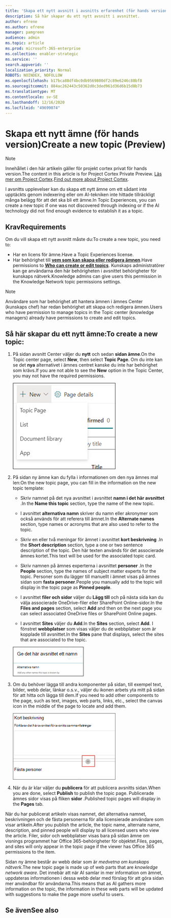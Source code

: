 ```yaml
---
title: 'Skapa ett nytt avsnitt i avsnitts erfarenhet (för hands version) '
description: Så här skapar du ett nytt avsnitt i avsnittet.
author: efrene
ms.author: efrene
manager: pamgreen
audience: admin
ms.topic: article
ms.prod: microsoft-365-enterprise
ms.collection: enabler-strategic
ms.service: ''
search.appverid: ''
localization_priority: Normal
ROBOTS: NOINDEX, NOFOLLOW
ms.openlocfilehash: b17bca88df4bc0db9569800df2c89e6246c88bf8
ms.sourcegitcommit: 884ac262443c50362d0c3ded961d36d6b15d8b73
ms.translationtype: MT
ms.contentlocale: sv-SE
ms.lasthandoff: 12/16/2020
ms.locfileid: "49699074"
---
```

# <a name="create-a-new-topic-preview"></a><span data-ttu-id="342c2-103">Skapa ett nytt ämne (för hands version)</span><span class="sxs-lookup"><span data-stu-id="342c2-103">Create a new topic (Preview)</span></span>

> [!Note] 
> <span data-ttu-id="342c2-104">Innehållet i den här artikeln gäller för projekt cortex privat för hands version.</span><span class="sxs-lookup"><span data-stu-id="342c2-104">The content in this article is for Project Cortex Private Preview.</span></span> <span data-ttu-id="342c2-105">[Läs mer om Project Cortex](https://aka.ms/projectcortex).</span><span class="sxs-lookup"><span data-stu-id="342c2-105">[Find out more about Project Cortex](https://aka.ms/projectcortex).</span></span>

<span data-ttu-id="342c2-106">I avsnitts upplevelser kan du skapa ett nytt ämne om ett sådant inte upptäckts genom indexering eller om AI-tekniken inte hittade tillräckligt många belägg för att det ska bli ett ämne.</span><span class="sxs-lookup"><span data-stu-id="342c2-106">In Topic Experiences, you can create a new topic if one was not discovered through indexing or if the AI technology did not find enough evidence to establish it as a topic.</span></span>

## <a name="requirements"></a><span data-ttu-id="342c2-107">Krav</span><span class="sxs-lookup"><span data-stu-id="342c2-107">Requirements</span></span>

<span data-ttu-id="342c2-108">Om du vill skapa ett nytt avsnitt måste du:</span><span class="sxs-lookup"><span data-stu-id="342c2-108">To create a new topic, you need to:</span></span>
- <span data-ttu-id="342c2-109">Har en licens för ämne.</span><span class="sxs-lookup"><span data-stu-id="342c2-109">Have a Topic Experiences license.</span></span>
- <span data-ttu-id="342c2-110">Har behörighet till [**vem som kan skapa eller redigera ämnen**](https://docs.microsoft.com/microsoft-365/knowledge/topic-experiences-user-permissions).</span><span class="sxs-lookup"><span data-stu-id="342c2-110">Have permissions to [**Who can create or edit topics**](https://docs.microsoft.com/microsoft-365/knowledge/topic-experiences-user-permissions).</span></span> <span data-ttu-id="342c2-111">Kunskaps administratörer kan ge användarna den här behörigheten i avsnittet behörigheter för kunskaps nätverk.</span><span class="sxs-lookup"><span data-stu-id="342c2-111">Knowledge admins can give users this permission in the Knowledge Network topic permissions settings.</span></span> 

> [!Note] 
> <span data-ttu-id="342c2-112">Användare som har behörighet att hantera ämnen i ämnes Center (kunskaps chef) har redan behörighet att skapa och redigera ämnen.</span><span class="sxs-lookup"><span data-stu-id="342c2-112">Users who have permission to manage topics in the Topic center (knowledge managers) already have permissions to create and edit topics.</span></span>

## <a name="to-create-a-new-topic"></a><span data-ttu-id="342c2-113">Så här skapar du ett nytt ämne:</span><span class="sxs-lookup"><span data-stu-id="342c2-113">To create a new topic:</span></span>

1. <span data-ttu-id="342c2-114">På sidan avsnitt Center väljer du **nytt** och sedan **sidan ämne**.</span><span class="sxs-lookup"><span data-stu-id="342c2-114">On the Topic center page, select **New**, then select **Topic Page**.</span></span> <span data-ttu-id="342c2-115">Om du inte kan se det **nya** alternativet i ämnes centret kanske du inte har behörighet som krävs.</span><span class="sxs-lookup"><span data-stu-id="342c2-115">If you are not able to see the **New** option in the Topic Center, you may not have the required permissions.</span></span>

    ![Nytt ämne](../media/knowledge-management/k-new-topic.png)

2. <span data-ttu-id="342c2-117">På sidan ny ämne kan du fylla i informationen om den nya ämnes mal len:</span><span class="sxs-lookup"><span data-stu-id="342c2-117">On the new topic page, you can fill in the information on the new topic template:</span></span>

    - <span data-ttu-id="342c2-118">Skriv namnet på det nya avsnittet i avsnittet **namn i det här avsnittet** .</span><span class="sxs-lookup"><span data-stu-id="342c2-118">In the **Name this topic** section, type the name of the new topic.</span></span>
    
    - <span data-ttu-id="342c2-119">I avsnittet **alternativa namn** skriver du namn eller akronymer som också används för att referera till ämnet.</span><span class="sxs-lookup"><span data-stu-id="342c2-119">In the **Alternate names** section, type names or acronyms that are also used to refer to the topic.</span></span>
    
    - <span data-ttu-id="342c2-120">Skriv en eller två meningar för ämnet i avsnittet **kort beskrivning** .</span><span class="sxs-lookup"><span data-stu-id="342c2-120">In the **Short description** section, type a one or two sentence description of the topic.</span></span> <span data-ttu-id="342c2-121">Den här texten används för det associerade ämnes kortet.</span><span class="sxs-lookup"><span data-stu-id="342c2-121">This text will be used for the associated topic card.</span></span>
    
    - <span data-ttu-id="342c2-122">Skriv namnen på ämnes experterna i avsnittet **personer** .</span><span class="sxs-lookup"><span data-stu-id="342c2-122">In the **People** section, type the names of subject matter experts for the topic.</span></span> <span data-ttu-id="342c2-123">Personer som du lägger till manuellt i ämnet visas på ämnes sidan som **fasta personer**.</span><span class="sxs-lookup"><span data-stu-id="342c2-123">People you manually add to the topic will display in the topic page as **Pinned people**.</span></span>
    
    - <span data-ttu-id="342c2-124">I avsnittet **filer och sidor** väljer du **Lägg till** och på nästa sida kan du välja associerade OneDrive-filer eller SharePoint Online-sidor.</span><span class="sxs-lookup"><span data-stu-id="342c2-124">In the **Files and pages** section, select **Add** and then on the next page you can select associated OneDrive files or SharePoint Online pages.</span></span>
    
    - <span data-ttu-id="342c2-125">I avsnittet **Sites** väljer du **Add**.</span><span class="sxs-lookup"><span data-stu-id="342c2-125">In the **Sites** section, select **Add**.</span></span> <span data-ttu-id="342c2-126">I fönstret  **webbplatser** som visas väljer du de webbplatser som är kopplade till avsnittet.</span><span class="sxs-lookup"><span data-stu-id="342c2-126">In the  **Sites** pane that displays, select the sites that are associated to the topic.</span></span>

    ![Sidan ny ämne](../media/knowledge-management/k-new-topic-page.png)
    
3. <span data-ttu-id="342c2-128">Om du behöver lägga till andra komponenter på sidan, till exempel text, bilder, webb delar, länkar o.s.v., väljer du ikonen arbets yta mitt på sidan för att hitta och lägga till dem.</span><span class="sxs-lookup"><span data-stu-id="342c2-128">If you need to add other components to the page, such as text, images, web parts, links, etc., select the canvas icon in the middle of the page to locate and add them.</span></span>

    ![Lägga till objekt på sidan](../media/knowledge-management/static-icon.png)

4. <span data-ttu-id="342c2-130">När du är klar väljer du **publicera** för att publicera avsnitts sidan.</span><span class="sxs-lookup"><span data-stu-id="342c2-130">When you are done, select **Publish** to publish the topic page.</span></span> <span data-ttu-id="342c2-131">Publicerade ämnes sidor visas på fliken **sidor** .</span><span class="sxs-lookup"><span data-stu-id="342c2-131">Published topic pages will display in the **Pages** tab.</span></span>

<span data-ttu-id="342c2-132">När du har publicerat artikeln visas namnet, det alternativa namnet, beskrivningen och de fästa personerna för alla licensierade användare som visar artikeln.</span><span class="sxs-lookup"><span data-stu-id="342c2-132">After you publish the article, the topic name, alternate name, description, and pinned people will display to all licensed users who view the article.</span></span> <span data-ttu-id="342c2-133">Filer, sidor och webbplatser visas bara på sidan ämne om visnings programmet har Office 365-behörigheter för objektet.</span><span class="sxs-lookup"><span data-stu-id="342c2-133">Files, pages, and sites will only appear in the topic page if the viewer has Office 365 permissions to the item.</span></span> 

<span data-ttu-id="342c2-134">Sidan ny ämne består av webb delar som är *medvetna om kunskaps nätverk*.</span><span class="sxs-lookup"><span data-stu-id="342c2-134">The new topic page is made up of web parts that are *knowledge network aware*.</span></span> <span data-ttu-id="342c2-135">Det innebär att när AI samlar in mer information om ämnet, uppdateras informationen i dessa webb delar med förslag för att göra sidan mer användbar för användarna.</span><span class="sxs-lookup"><span data-stu-id="342c2-135">This means that as AI gathers more information on the topic, the information in these web parts will be updated with suggestions to make the page more useful to users.</span></span>

## <a name="see-also"></a><span data-ttu-id="342c2-136">Se även</span><span class="sxs-lookup"><span data-stu-id="342c2-136">See also</span></span>



  






